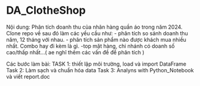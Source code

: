 # DA_ClotheShop
Nội dung: Phân tích doanh thu của nhãn hàng quần áo trong năm 2024. Clone repo về sau đó làm các yều cầu như:
    - phân tích so sánh doanh thu năm, 12 tháng với nhau.
    - phân tích sản phẩm nào được khách mua nhiều nhất. Combo hay đi kèm là gì.
    -top mặt hàng, chi nhánh có doanh số cao/thấp nhất...( ae nghĩ thêm các vấn đề để phân tích )

Các bước làm bài:
  TASK 1: thiết lập môi trường, load và import DataFrame
  Task 2: Làm sạch và chuẩn hóa data
  Task 3: Analyns with Python_Notebook và viết report.doc
